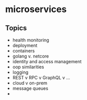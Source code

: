 # microservices

## Topics
* health monitoring
* deployment
* containers
* golang v. netcore
* identity and access management
* oop similarities
* logging
* REST v RPC v GraphQL v ...
* cloud v on-prem
* message queues
* 
